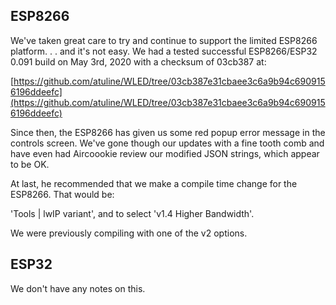 ## ESP8266
We've taken great care to try and continue to support the limited ESP8266 platform. . . and it's not easy. We had a tested successful ESP8266/ESP32 0.091 build on May 3rd, 2020 with a checksum of 03cb387 at:

[https://github.com/atuline/WLED/tree/03cb387e31cbaee3c6a9b94c6909156196ddeefc](https://github.com/atuline/WLED/tree/03cb387e31cbaee3c6a9b94c6909156196ddeefc)

Since then, the ESP8266 has given us some red popup error message in the controls screen. We've gone though our updates with a fine tooth comb and have even had Aircoookie review our modified JSON strings, which appear to be OK.

At last, he recommended that we make a compile time change for the ESP8266. That would be:

'Tools | lwIP variant', and to select 'v1.4 Higher Bandwidth'.

We were previously compiling with one of the v2 options.

## ESP32
We don't have any notes on this.

